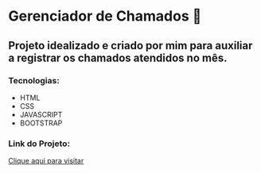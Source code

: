 # Gerenciador de Chamados 📝
## Projeto idealizado e criado por mim para auxiliar a registrar os chamados atendidos no mês.

### Tecnologias:
- HTML
- CSS
- JAVASCRIPT
- BOOTSTRAP

### Link do Projeto:
[Clique aqui para visitar ](https://taskmanag.vercel.app/)



